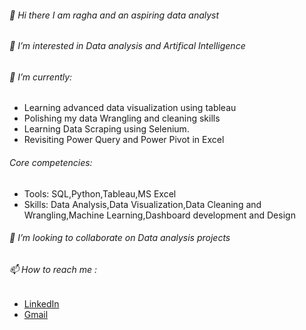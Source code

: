 ###### 👋 Hi there I am ragha and an aspiring data analyst
###### 👀 I’m interested in Data analysis and Artifical Intelligence
###### 🌱 I’m currently:
- Learning advanced data visualization using tableau
- Polishing my data Wrangling and cleaning skills
- Learning Data Scraping using Selenium.
- Revisiting Power Query and Power Pivot in Excel 

###### Core competencies:
- Tools: SQL,Python,Tableau,MS Excel
- Skills: Data Analysis,Data Visualization,Data Cleaning and Wrangling,Machine Learning,Dashboard development and Design

###### 💞️ I’m looking to collaborate on Data analysis projects
###### 📫 How to reach me :
 - [LinkedIn](https://www.linkedin.com/in/raghavendraprasad9/)
 - [Gmail](mailto:raghaje@gmail.com)
 
<!---
stragod/stragod is a ✨ special ✨ repository because its `README.md` (this file) appears on your GitHub profile.
You can click the Preview link to take a look at your changes.
--->
